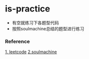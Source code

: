 # is-practice

+ 有空就练习下各题型代码
+ 按照soulmachine总结的题型进行练习

### Reference

[1. leetcode](https://leetcode.com)
[2.soulmachine](https://github.com/soulmachine/leetcode)
